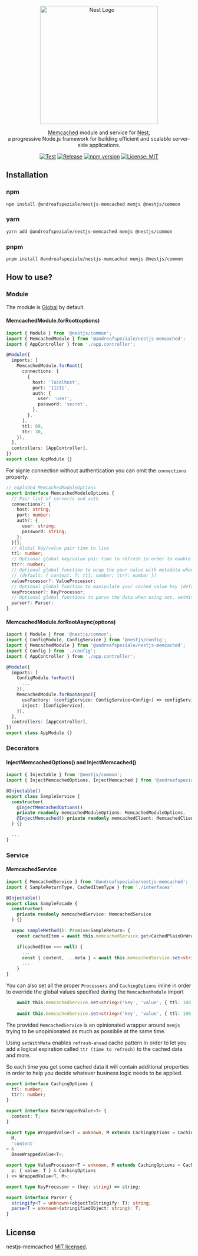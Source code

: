 <div align="center">
  <p>
    <a href="https://nestjs.com/" target="blank">
      <img src="https://nestjs.com/img/logo_text.svg" width="320" alt="Nest Logo" />
    </a>
  </p>

  <p>
    <a href="https://memcached.org/" target="blank">Memcached</a> module and service for <a href="https://github.com/nestjs/nest" target="blank">Nest</a>,<br>
    a progressive Node.js framework for building efficient and scalable server-side applications.
  </p>
  
  <a href="">[![Test](https://github.com/andreafspeziale/nestjs-memcached/actions/workflows/test.yml/badge.svg)](https://github.com/andreafspeziale/nestjs-memcached/actions/workflows/test.yml)</a>
  <a href="">[![Release](https://github.com/andreafspeziale/nestjs-memcached/actions/workflows/release.yml/badge.svg)](https://github.com/andreafspeziale/nestjs-memcached/actions/workflows/release.yml)</a>
  <a href="">[![npm version](https://badge.fury.io/js/@andreafspeziale%2Fnestjs-memcached.svg)](https://badge.fury.io/js/@andreafspeziale%2Fnestjs-memcached)</a>
  <a href="">[![License: MIT](https://img.shields.io/badge/License-MIT-yellow.svg)](https://opensource.org/licenses/MIT)</a>
</div>

## Installation

### npm

```sh
npm install @andreafspeziale/nestjs-memcached memjs @nestjs/common
```

### yarn

```sh
yarn add @andreafspeziale/nestjs-memcached memjs @nestjs/common
```

### pnpm

```sh
pnpm install @andreafspeziale/nestjs-memcached memjs @nestjs/common
```

## How to use?

### Module

The module is <a href="https://docs.nestjs.com/modules#global-modules" target="blank">Global</a> by default.

#### MemcachedModule.forRoot(options)

```ts
import { Module } from '@nestjs/common';
import { MemcachedModule } from '@andreafspeziale/nestjs-memcached';
import { AppController } from './app.controller';

@Module({
  imports: [
    MemcachedModule.forRoot({
      connections: [
        {
          host: 'localhost',
          port: '11211',
          auth: {
            user: 'user',
            password: 'secret',
          },
        },
      ],
      ttl: 60,
      ttr: 30,
    }),
  ],
  controllers: [AppController],
})
export class AppModule {}
```

For signle connection without authentication you can omit the `connections` property.

```ts
// exploded MemcachedModuleOptions
export interface MemcachedModuleOptions {
  // Pair list of server/s and auth
  connections?: {
    host: string;
    port: number;
    auth?: {
      user: string;
      password: string;
    };
  }[];
  // Global key/value pair time to live
  ttl: number;
  // Optional global key/value pair time to refresh in order to enable wrapping and refresh-ahead
  ttr?: number;
  // Optional global function to wrap the your value with metadata when using setWithMeta API
  // (default: { content: T; ttl: number; ttr?: number })
  valueProcessor?: ValueProcessor;
  // Optional global function to manipulate your cached value key (default: no manipulation)
  keyProcessor?: KeyProcessor;
  // Optional global functions to parse the data when using set, setWithMeta, get APIs (default: JSON.stringify/parse)
  parser?: Parser;
}
```

#### MemcachedModule.forRootAsync(options)

```ts
import { Module } from '@nestjs/common';
import { ConfigModule, ConfigService } from '@nestjs/config';
import { MemcachedModule } from '@andreafspeziale/nestjs-memcached';
import { Config } from './config';
import { AppController } from './app.controller';

@Module({
  imports: [
    ConfigModule.forRoot({
      ...
    }),
    MemcachedModule.forRootAsync({
      useFactory: (configService: ConfigService<Config>) => configService.get('memcached'),
      inject: [ConfigService],
    }),
  ],
  controllers: [AppController],
})
export class AppModule {}
```

### Decorators

#### InjectMemcachedOptions() and InjectMemcached()

```ts
import { Injectable } from '@nestjs/common';
import { InjectMemcachedOptions, InjectMemcached } from '@andreafspeziale/nestjs-memcached';

@Injectable()
export class SampleService {
  constructor(
    @InjectMemcachedOptions()
    private readonly memcachedModuleOptions: MemcachedModuleOptions,
    @InjectMemcached() private readonly memcachedClient: MemcachedClient
  ) {}

  ...
}
```

### Service

#### MemcachedService

```ts
import { MemcachedService } from '@andreafspeziale/nestjs-memcached';
import { SampleReturnType, CachedItemType } from './interfaces'

@Injectable()
export class SampleFacade {
  constructor(
    private readonly memcachedService: MemcachedService
  ) {}

  async sampleMethod(): Promise<SampleReturn> {
    const cachedItem = await this.memcachedService.get<CachedPlainOrWrappedItem>(cachedItemKey);

    if(cachedItem === null) {
      ...
      const { content, ...meta } = await this.memcachedService.set<string>('key', 'value');
      ...
    }
}
```

You can also set all the proper `Processors` and `CachingOptions` inline in order to override the global values specified during the `MemcachedModule` import

```ts
    await this.memcachedService.set<string>('key', 'value', { ttl: 100 });
    ...
    await this.memcachedService.set<string>('key', 'value', { ttl: 100, ttr: 50 });
```

The provided `MemcachedService` is an opinionated wrapper around `memjs` trying to be unopinionated as much as possibile at the same time.

Using `setWithMeta` enables `refresh-ahead` cache pattern in order to let you add a logical expiration called `ttr (time to refresh)` to the cached data and more.

So each time you get some cached data it will contain additional properties in order to help you decide whatever business logic needs to be applied.

```ts
export interface CachingOptions {
  ttl: number;
  ttr?: number;
}

export interface BaseWrappedValue<T> {
  content: T;
}

export type WrappedValue<T = unknown, M extends CachingOptions = CachingOptions> = Omit<
  M,
  'content'
> &
  BaseWrappedValue<T>;

export type ValueProcessor<T = unknown, M extends CachingOptions = CachingOptions> = (
  p: { value: T } & CachingOptions
) => WrappedValue<T, M>;

export type KeyProcessor = (key: string) => string;

export interface Parser {
  stringify<T = unknown>(objectToStringify: T): string;
  parse<T = unknown>(stringifiedObject: string): T;
}
```

## License

nestjs-memcached [MIT licensed](LICENSE).
